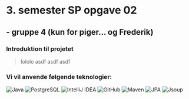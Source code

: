 # 3. semester SP opgave 02 
## - gruppe 4 (kun for piger... og Frederik)

### Introduktion til projetet 

> lololo
> asdf
> asdf
> asdf

### Vi vil anvende følgende teknologier:
![Java](https://img.shields.io/badge/Java-%23FF0000?style=flat-square&logo=java&logoColor=white)
![PostgreSQL](https://img.shields.io/badge/PostgreSQL-%23336791?style=flat-square&logo=postgresql&logoColor=white)
![IntelliJ IDEA](https://img.shields.io/badge/IntelliJ%20IDEA-%23000000?style=flat-square&logo=intellij-idea&logoColor=white)
![GitHub](https://img.shields.io/badge/GitHub-%23181717?style=flat-square&logo=github&logoColor=white)
![Maven](https://img.shields.io/badge/Maven-%23C71A36?style=flat-square&logo=apache-maven&logoColor=white)
![JPA](https://img.shields.io/badge/JPA-%23008000?style=flat-square&logoColor=white)
![Jsoup](https://img.shields.io/badge/Jsoup-%23008000?style=flat-square&logoColor=white)


